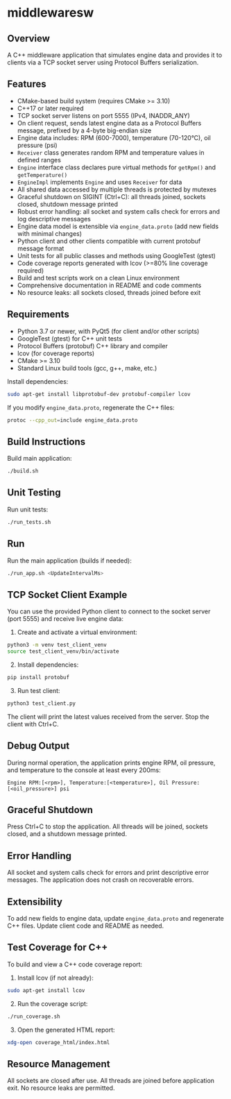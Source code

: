 # middlewaresw

## Overview
A C++ middleware application that simulates engine data and provides it to clients via a TCP socket server using Protocol Buffers serialization.

## Features
- CMake-based build system (requires CMake >= 3.10)
- C++17 or later required
- TCP socket server listens on port 5555 (IPv4, INADDR_ANY)
- On client request, sends latest engine data as a Protocol Buffers message, prefixed by a 4-byte big-endian size
- Engine data includes: RPM (600-7000), temperature (70-120°C), oil pressure (psi)
- `Receiver` class generates random RPM and temperature values in defined ranges
- `Engine` interface class declares pure virtual methods for `getRpm()` and `getTemperature()`
- `EngineImpl` implements `Engine` and uses `Receiver` for data
- All shared data accessed by multiple threads is protected by mutexes
- Graceful shutdown on SIGINT (Ctrl+C): all threads joined, sockets closed, shutdown message printed
- Robust error handling: all socket and system calls check for errors and log descriptive messages
- Engine data model is extensible via `engine_data.proto` (add new fields with minimal changes)
- Python client and other clients compatible with current protobuf message format
- Unit tests for all public classes and methods using GoogleTest (gtest)
- Code coverage reports generated with lcov (>=80% line coverage required)
- Build and test scripts work on a clean Linux environment
- Comprehensive documentation in README and code comments
- No resource leaks: all sockets closed, threads joined before exit

## Requirements
- Python 3.7 or newer, with PyQt5 (for client and/or other scripts)
- GoogleTest (gtest) for C++ unit tests
- Protocol Buffers (protobuf) C++ library and compiler
- lcov (for coverage reports)
- CMake >= 3.10
- Standard Linux build tools (gcc, g++, make, etc.)

Install dependencies:
```bash
sudo apt-get install libprotobuf-dev protobuf-compiler lcov
```

If you modify `engine_data.proto`, regenerate the C++ files:
```bash
protoc --cpp_out=include engine_data.proto
```

## Build Instructions
Build main application:
```bash
./build.sh
```

## Unit Testing
Run unit tests:
```bash
./run_tests.sh
```

## Run
Run the main application (builds if needed):
```bash
./run_app.sh <UpdateIntervalMs>
```

## TCP Socket Client Example
You can use the provided Python client to connect to the socket server (port 5555) and receive live engine data:

1. Create and activate a virtual environment:
  ```bash
  python3 -m venv test_client_venv
  source test_client_venv/bin/activate
  ```
2. Install dependencies:
  ```bash
  pip install protobuf
  ```
3. Run test client:
  ```bash
  python3 test_client.py
  ```
The client will print the latest values received from the server. Stop the client with Ctrl+C.

## Debug Output
During normal operation, the application prints engine RPM, oil pressure, and temperature to the console at least every 200ms:
```
Engine RPM:[<rpm>], Temperature:[<temperature>], Oil Pressure:[<oil_pressure>] psi
```

## Graceful Shutdown
Press Ctrl+C to stop the application. All threads will be joined, sockets closed, and a shutdown message printed.

## Error Handling
All socket and system calls check for errors and print descriptive error messages. The application does not crash on recoverable errors.

## Extensibility
To add new fields to engine data, update `engine_data.proto` and regenerate C++ files. Update client code and README as needed.

## Test Coverage for C++
To build and view a C++ code coverage report:
1. Install lcov (if not already):
  ```bash
  sudo apt-get install lcov
  ```
2. Run the coverage script:
  ```bash
  ./run_coverage.sh
  ```
3. Open the generated HTML report:
  ```bash
  xdg-open coverage_html/index.html
  ```

## Resource Management
All sockets are closed after use. All threads are joined before application exit. No resource leaks are permitted.
